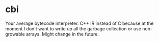 # cbi #

Your average bytecode interpreter. C++ IR instead of C because at the moment I don't want to write up all the garbage collection or use non-growable arrays. Might change in the future.
